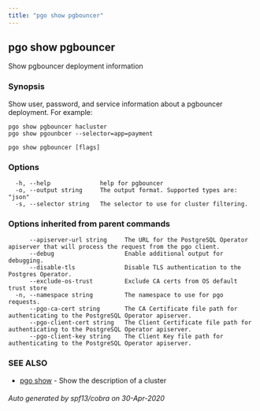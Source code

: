 ```yaml
---
title: "pgo show pgbouncer"
---
```

## pgo show pgbouncer

Show pgbouncer deployment information

### Synopsis

Show user, password, and service information about a pgbouncer deployment. For example:

	pgo show pgbouncer hacluster
	pgo show pgounbcer --selector=app=payment
	

```
pgo show pgbouncer [flags]
```

### Options

```
  -h, --help              help for pgbouncer
  -o, --output string     The output format. Supported types are: "json"
  -s, --selector string   The selector to use for cluster filtering.
```

### Options inherited from parent commands

```
      --apiserver-url string     The URL for the PostgreSQL Operator apiserver that will process the request from the pgo client.
      --debug                    Enable additional output for debugging.
      --disable-tls              Disable TLS authentication to the Postgres Operator.
      --exclude-os-trust         Exclude CA certs from OS default trust store
  -n, --namespace string         The namespace to use for pgo requests.
      --pgo-ca-cert string       The CA Certificate file path for authenticating to the PostgreSQL Operator apiserver.
      --pgo-client-cert string   The Client Certificate file path for authenticating to the PostgreSQL Operator apiserver.
      --pgo-client-key string    The Client Key file path for authenticating to the PostgreSQL Operator apiserver.
```

### SEE ALSO

* [pgo show](/pgo-client/reference/pgo_show/)	 - Show the description of a cluster

###### Auto generated by spf13/cobra on 30-Apr-2020

